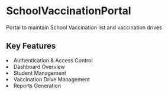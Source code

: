 # SchoolVaccinationPortal
Portal to maintain School Vaccination list and vaccination drives

<h2> Key Features </h2>
<li> Authentication & Access Control  </li>
<li> Dashboard Overview </li>
<li> Student Management </li>
<li> Vaccination Drive Management </li>
<li> Reports Generation </li>
